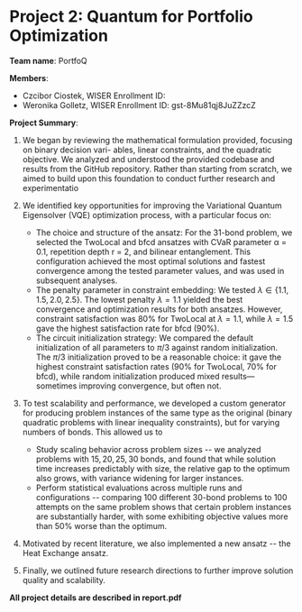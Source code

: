 # Project 2: Quantum for Portfolio Optimization

**Team name**: PortfoQ

**Members**:
- Czcibor Ciostek, WISER Enrollment ID:
- Weronika Golletz, WISER Enrollment ID: gst-8Mu81qj8JuZZzcZ

**Project Summary**:

1. We began by reviewing the mathematical formulation provided, focusing on binary decision vari-
ables, linear constraints, and the quadratic objective. We analyzed and understood the provided
codebase and results from the GitHub repository. Rather than starting from scratch, we aimed
to build upon this foundation to conduct further research and experimentatio

2. We identified key opportunities for improving the Variational Quantum Eigensolver (VQE)
optimization process, with a particular focus on:
     - The choice and structure of the ansatz: For the 31-bond problem, we
    selected the TwoLocal and bfcd ansatzes with CVaR parameter α = 0.1, repetition depth
    r = 2, and bilinear entanglement. This configuration achieved the most optimal solutions
    and fastest convergence among the tested parameter values, and was used in subsequent
    analyses.
    - The penalty parameter in constraint embedding:  We tested $\lambda \in \{1.1,\, 1.5,\, 2.0,\, 2.5\}$. The lowest penalty $\lambda=1.1$ yielded the best convergence and optimization results for both ansatzes. However, constraint satisfaction was 80\% for TwoLocal at $\lambda=1.1$, while $\lambda=1.5$ gave the highest satisfaction rate for bfcd (90\%).
    - The circuit initialization strategy:  We compared the default initialization of all parameters to $\pi/3$ against random initialization. The $\pi/3$ initialization proved to be a reasonable choice: it gave the highest constraint satisfaction rates (90\% for TwoLocal, 70\% for bfcd), while random initialization produced mixed results—sometimes improving convergence, but often not.

3. To test scalability and performance, we developed a custom generator for producing problem instances of the same type as the original (binary quadratic problems with linear inequality constraints), but for varying numbers of bonds. This allowed us to
   - Study scaling behavior across problem sizes -- we analyzed problems with $15,\,20,\,25,\,30$ bonds, and found that while solution time increases predictably with size, the relative gap to the optimum also grows, with variance widening for larger instances.
   - Perform statistical evaluations across multiple runs and configurations -- comparing 100 different 30-bond problems to 100 attempts on the same problem shows that certain problem instances are substantially harder, with some exhibiting objective values more than 50\% worse than the optimum.
4. Motivated by recent literature, we also implemented a new ansatz -- the Heat Exchange ansatz.
5. Finally, we outlined future research directions to further improve solution quality and scalability.



**All project details are described in report.pdf**
